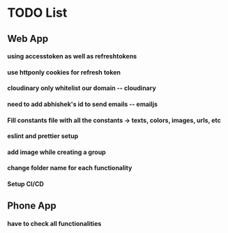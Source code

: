 # TODO List

## Web App

#### using accesstoken as well as refreshtokens
#### use httponly cookies for refresh token

#### cloudinary only whitelist our domain -- cloudinary
#### need to add abhishek's id to send emails -- emailjs

#### Fill constants file with all the constants -> texts, colors, images, urls, etc 
#### eslint and prettier setup
#### add image while creating a group

#### change folder name for each functionality

#### Setup CI/CD


## Phone App
#### have to check all functionalities